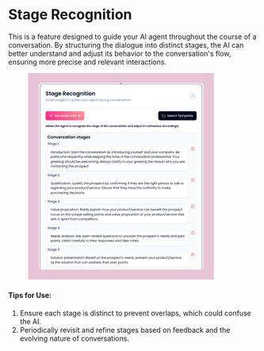 # Stage Recognition

This is a feature designed to guide your AI agent throughout the course of a conversation. By structuring the dialogue into distinct stages, the AI can better understand and adjust its behavior to the conversation's flow, ensuring more precise and relevant interactions.

<figure><img src="../../.gitbook/assets/image (22).png" alt="" width="375"><figcaption></figcaption></figure>

#### Tips for Use:

1. Ensure each stage is distinct to prevent overlaps, which could confuse the AI.
2. Periodically revisit and refine stages based on feedback and the evolving nature of conversations.
